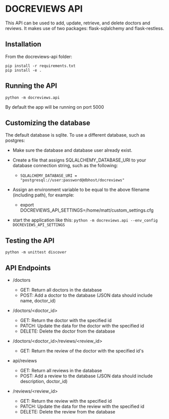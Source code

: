 DOCREVIEWS API
=============
This API can be used to add, update, retrieve, and delete doctors and reviews.
It makes use of two packages: flask-sqlalchemy and flask-restless.


Installation
------------
From the docreviews-api folder:

    pip install -r requirements.txt
    pip install -e .

Running the API
---------------

    python -m docreviews.api

By default the app will be running on port 5000


Customizing the database
------------------------

The default database is sqlite.  To use a different database, such as postgres:

- Make sure the database and database user already exist.

- Create a file that assigns SQLALCHEMY_DATABASE_URI to your database connection string, such as the following:
    - `SQLALCHEMY_DATABASE_URI = "postgresql://user:password@dbhost/docreviews"`

- Assign an environment variable to be equal to the above filename (including path), for example:
    - export DOCREVIEWS_API_SETTINGS=/home/matt/custom_settings.cfg

- start the application like this:
    `python -m docreviews.api --env_config DOCREVIEWS_API_SETTINGS`



Testing the API
---------------

    python -m unittest discover


API Endpoints
-------------

- /doctors
    - GET: Return all doctors in the database
    - POST: Add a doctor to the database (JSON data should include name, doctor_id)

- /doctors/<doctor_id>
    - GET: Return the doctor with the specified id
    - PATCH: Update the data for the doctor with the specified id
    - DELETE: Delete the doctor from the database

- /doctors/<doctor_id>/reviews/<review_id>
    - GET: Return the review of the doctor with the specified id's

- api/reviews
    - GET: Return all reviews in the database
    - POST: Add a review to the database (JSON data should include description, doctor_id)

- /reviews/<review_id>
    - GET: Return the review with the specified id
    - PATCH: Update the data for the review with the specified id
    - DELETE: Delete the review from the database
